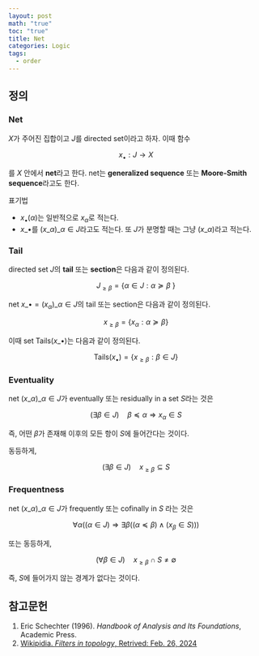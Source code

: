 ```yaml
---
layout: post
math: "true"
toc: "true"
title: Net
categories: Logic
tags:
  - order
---
```

## 정의

### Net

${ X }$가 주어진 집합이고 ${ J }$를 directed set이라고 하자. 이때 함수

$$ x_{\bullet}: J \to X $$

를 ${ X }$ 안에서 **net**라고 한다. net는 **generalized sequence** 또는 **Moore-Smith sequence**라고도 한다.

표기법
- ${ x_{\bullet}(\alpha) }$는 일반적으로 ${ x_{\alpha} }$로 적는다.
- ${ x\_{\bullet}}$를 ${ (x\_{\alpha})\_{\alpha \in J} }$라고도 적는다. 또 ${ J }$가 분명할 때는 그냥 ${ (x\_{\alpha}) }$라고 적는다.

### Tail

directed set ${ J }$의 **tail** 또는 **section**은 다음과 같이 정의된다.

$$ J_{\ge \beta} = \{ \alpha \in J: \alpha \succeq \beta \ \} $$

net ${ x\_{\bullet}=(x_{\alpha})\_{\alpha \in J} }$의 tail 또는 section은 다음과 같이 정의된다.

$$ x_{\ge \beta} = \{ x_{\alpha} : \alpha \succeq \beta \}$$

이때 set ${ \mathrm{Tails}(x\_{\bullet}) }$는 다음과 같이 정의된다.

$$ \mathrm{Tails}(x_{\bullet}) =  \{ x_{\ge \beta}: \beta \in J \} $$

### Eventuality

net ${ (x\_{\alpha})\_{\alpha \in J} }$가 eventually 또는 residually in a set ${ S}$라는 것은

$$ (\exists \beta \in J)\quad  \beta \preceq \alpha \Rightarrow x_{\alpha} \in S $$

즉, 어떤 ${ \beta }$가 존재해 이후의 모든 항이 ${ S }$에 들어간다는 것이다.

동등하게,

$$ (\exists \beta \in J) \quad x_{\ge \beta} \subseteq S $$

### Frequentness

net ${ (x\_{\alpha})\_{\alpha \in J} }$가 frequently 또는 cofinally in ${ S }$ 라는 것은

$$ \forall \alpha( (\alpha \in J) \Rightarrow \exists \beta((\alpha \preceq \beta) \wedge (x_{\beta} \in S ) ))$$

또는 동등하게,

$$ (\forall \beta \in J) \quad x_{\ge \beta} \cap S \neq \emptyset $$

즉, ${ S }$에 들어가지 않는 경계가 없다는 것이다.

## 참고문헌

1. Eric Schechter (1996). *Handbook of Analysis and Its Foundations*, Academic Press.
1. [Wikipidia. *Filters in topology*, Retrived: Feb. 26, 2024](https://en.wikipedia.org/wiki/Filters_in_topology#Preliminaries,_notation,_and_basic_notions)
